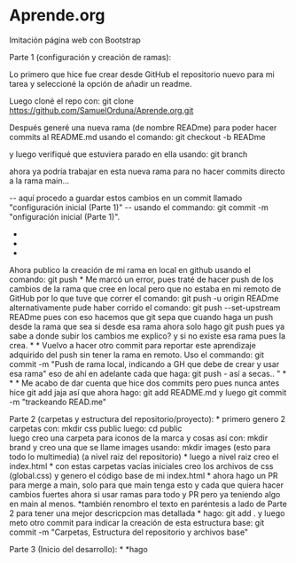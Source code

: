 # Aprende.org
Imitación página web con Bootstrap

Parte 1 (configuración y creación de ramas):

Lo primero que hice fue crear desde GitHub el repositorio nuevo para mi tarea y seleccioné la opción de añadir un readme.

Luego cloné el repo con:
git clone https://github.com/SamuelOrduna/Aprende.org.git

Después generé una nueva rama (de nombre READme) para poder hacer commits al README.md usando el comando:
git checkout -b READme

y luego verifiqué que estuviera parado en ella usando:
git branch

ahora ya podría trabajar en esta nueva rama para no hacer commits directo a la rama main...

-- aquí procedo a guardar estos cambios en un commit llamado "configuración inicial (Parte 1)" --
usando el commando: git commit -m "onfiguración inicial (Parte 1)".

*
*
*
Ahora publico la creación de mi rama en local en github usando el comando:
git push
*
Me marcó un error, pues traté de hacer push de los cambios de la rama que cree en local pero que no estaba en mi remoto de GitHub por lo que tuve que correr el comando:
git push -u origin READme
alternativamente pude haber corrido el comando:
git push --set-upstream READme pues con eso hacemos que git sepa que cuando haga un push desde la rama que sea si desde esa rama ahora solo hago git push pues ya sabe a donde subir los cambios me explico? y si no existe esa rama pues la crea.
*
*
Vuelvo a hacer otro commit para reportar este aprendizaje adquirido del push sin tener la rama en remoto. Uso el commando:
git commit -m "Push de rama local, indicando a GH que debe de crear y usar esa rama" eso de ahí en adelante cada que haga:
git push - así a secas..
" 
*
*
*
Me acabo de dar cuenta que hice dos commits pero pues nunca antes hice git add jaja
así que ahora hago:
git add README.md y luego git commit -m "trackeando READ.me"

Parte 2 (carpetas y estructura del repositorio/proyecto):
*
primero genero 2 carpetas con:
mkdir css public
luego:
cd public  
luego creo una carpeta para iconos de la marca y cosas así con:
mkdir brand
y creo una que se llame images usando:
mkdir images 
(esto para todo lo multimedia)
(a nivel raiz del repositorio) 
*
luego a nivel raiz creo el index.html
*
con estas carpetas vacías iniciales creo los archivos de css (global.css) y genero el código base de mi index.html
*
ahora hago un PR para merge a main, solo para que main tenga esto y cada que quiera hacer cambios fuertes ahora si usar ramas para todo y PR pero ya teniendo algo en main al menos.
*también renombro el texto en paréntesis a lado de Parte 2 para tener una mejor descricpcion mas detallada
*
hago:
git add .
y luego meto otro commit para indicar la creación de esta estructura base:
git commit -m "Carpetas, Estructura del repositorio y archivos base"

Parte 3 (Inicio del desarrollo):
*
*hago